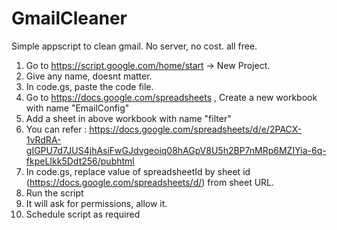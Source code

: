 # GmailCleaner
Simple appscript to clean gmail. No server, no cost. all free.

1. Go to https://script.google.com/home/start -> New Project.
2. Give any name, doesnt matter.
3. In code.gs, paste the code file.
4. Go to https://docs.google.com/spreadsheets , Create a new workbook with name "EmailConfig"
5. Add a sheet in above workbook with name "filter"
6. You can refer : https://docs.google.com/spreadsheets/d/e/2PACX-1vRdRA-gIGPU7d7JUS4jhAsiFwGJdvgeoiq08hAGpV8U5h2BP7nMRp6MZIYia-6q-fkpeLIkk5Ddt256/pubhtml
7. In code.gs, replace value of spreadsheetId by sheet id (https://docs.google.com/spreadsheets/d/<sheetId>) from sheet URL.
8. Run the script
9. It will ask for permissions, allow it. 
10. Schedule script as required
